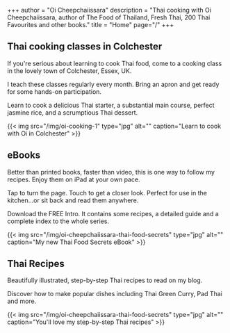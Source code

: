 +++
author = "Oi Cheepchaiissara"
description = "Thai cooking with Oi Cheepchaiissara, author of The Food of Thailand, Fresh Thai, 200 Thai Favourites and other books."
title = "Home"
page="/"
+++

## Thai cooking classes in Colchester

 If you're serious about learning to cook Thai food, come to a cooking class in the lovely town of Colchester, Essex, UK.

I teach these classes regularly every month. Bring an apron and get ready for some hands-on participation.

Learn to cook a delicious Thai starter, a substantial main course, perfect jasmine rice, and a scrumptious Thai dessert.

{{< img src="/img/oi-cooking-1" type="jpg" alt="" caption="Learn to cook with Oi in Colchester" >}}

## eBooks

 Better than printed books, faster than video, this is one way to follow my recipes. Enjoy them on iPad at your own pace.

Tap to turn the page. Touch to get a closer look. Perfect for use in the kitchen...or sit back and read them anywhere.

Download the FREE Intro. It contains some recipes, a detailed guide and a complete index to the whole series. 

{{< img src="/img/oi-cheepchaiissara-thai-food-secrets" type="jpg" alt="" caption="My new Thai Food Secrets eBook" >}}

## Thai Recipes

Beautifully illustrated, step-by-step Thai recipes to read on my blog.

Discover how to make popular dishes including Thai Green Curry, Pad Thai and more.

{{< img src="/img/oi-cheepchaiissara-thai-food-secrets" type="jpg" alt="" caption="You'll love my step-by-step Thai recipes" >}}